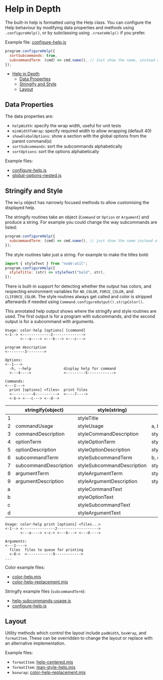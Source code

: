 # Help in Depth

The built-in help is formatted using the Help class.
You can configure the Help behaviour by modifying data properties and methods using `.configureHelp()`, or by subclassing using `.createHelp()` if you prefer.

Example file: [configure-help.js](../examples/configure-help.js)

```js
program.configureHelp({
  sortSubcommands: true,
  subcommandTerm: (cmd) => cmd.name(), // Just show the name, instead of short usage.
});
```

- [Help in Depth](#help-in-depth)
  - [Data Properties](#data-properties)
  - [Stringify and Style](#stringify-and-style)
  - [Layout](#layout)

## Data Properties

The data properties are:

- `helpWidth`: specify the wrap width, useful for unit tests
- `minWidthToWrap`: specify required width to allow wrapping (default 40)
- `showGlobalOptions`: show a section with the global options from the parent command(s)
- `sortSubcommands`: sort the subcommands alphabetically
- `sortOptions`: sort the options alphabetically

Example files:

- [configure-help.js](../examples/configure-help.js)
- [global-options-nested.js](../examples/global-options-nested.js)

## Stringify and Style

The `Help` object has narrowly focused methods to allow customising the displayed help.

The stringify routines take an object (`Command` or `Option` or `Argument`) and produce a string. For example you could change the way subcommands are listed:

```js
program.configureHelp({
  subcommandTerm: (cmd) => cmd.name(), // just show the name instead of usage
});
```

The style routines take just a string. For example to make the titles bold:

```js
import { styleText } from "node:util";
program.configureHelp({
  styleTitle: (str) => styleText("bold", str),
});
```

There is built-in support for detecting whether the output has colors, and respecting environment variables for `NO_COLOR`, `FORCE_COLOR`, and `CLIFORCE_COLOR`. The style routines always get called and color is stripped afterwards if needed using `Command.configureOutput().stripColor()`.

This annotated help output shows where the stringify and style routines are used. The first output is for a program with subcommands, and the second output is for a subcommand with arguments.

```text
Usage: color-help [options] [command]
<-1--> <-------------2-------------->
       <---a----> <---b---> <---c--->

program description
<--------3-------->

Options:
<--1--->
  -h, --help               display help for command
  <---4---->               <---------5------------>

Commands:
<---1--->
  print [options] <files>  print files
  <----------6---------->  <----7---->
  <-b-> <---c---> <--d-->
```

|   | stringify(object)     | style(string)              | default style        |
| - | --------------------- | -------------------------- | -------------------- |
| 1 |                       | styleTitle                 |                      |
| 2 | commandUsage          | styleUsage                 | a, b, c, d           |
| 3 | commandDescription    | styleCommandDescription    | styleDescriptionText |
| 4 | optionTerm            | styleOptionTerm            | styleOptionText      |
| 5 | optionDescription     | styleOptionDescription     | styleDescriptionText |
| 6 | subcommandTerm        | styleSubcommandTerm        | b, c, d              |
| 7 | subcommandDescription | styleSubcommandDescription | styleDescriptionText |
| 8 | argumentTerm          | styleArgumentTerm          | styleArgumentText    |
| 9 | argumentDescription   | styleArgumentDescription   | styleDescriptionText |
| a |                       | styleCommandText           |                      |
| b |                       | styleOptionText            |                      |
| c |                       | styleSubcommandText        |                      |
| d |                       | styleArgumentText          |                      |

```text
Usage: color-help print [options] <files...>
<-1--> <---------------2------------------->
       <---a----> <-c-> <---b---> <---d---->

Arguments:
<---1---->
  files  files to queue for printing
  <-8->  <------------9------------>
...
```

Color example files:

- [color-help.mjs](../examples/color-help.mjs)
- [color-help-replacement.mjs](../examples/color-help-replacement.mjs)

Stringify example files (`subcommandTerm`):

- [help-subcommands-usage.js](../examples/help-subcommands-usage.js)
- [configure-help.js](../examples/configure-help.js)

## Layout

Utility methods which control the layout include `padWidth`, `boxWrap`, and `formatItem`. These can be overridden to change the layout or replace with an alternative implementation.

Example files:

- `formatItem`: [help-centered.mjs](../examples/help-centered.mjs)
- `formatItem`: [man-style-help.mjs](../examples/man-style-help.mjs)
- `boxwrap`: [color-help-replacement.mjs](../examples/color-help-replacement.mjs)
